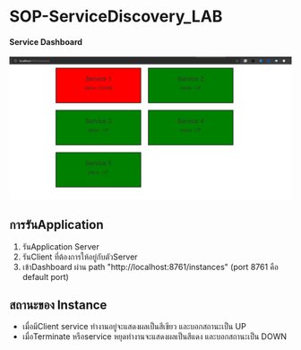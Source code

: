 # SOP-ServiceDiscovery_LAB

#### Service Dashboard


![Alt text](https://github.com/TheMhee/SOP-ServiceDiscovery_LAB/blob/main/image.PNG?raw=true "Title")

## การรันApplication
1. รันApplication Server
2. รันClient ที่ต้องการให้อยู่กับตัวServer
3. เข้าDashboard ผ่าน path "http://localhost:8761/instances" (port 8761 คือ default port)

## สถานะของ Instance
* เมื่อมีClient service ทำงานอยู่จะแสดงผลเป็นสีเขียว และบอกสถานะเป็น UP
* เมื่อTerminate หรือservice หยุดทำงานจะแสดงผลเป็นสีแดง และบอกสถานะเป็น DOWN
